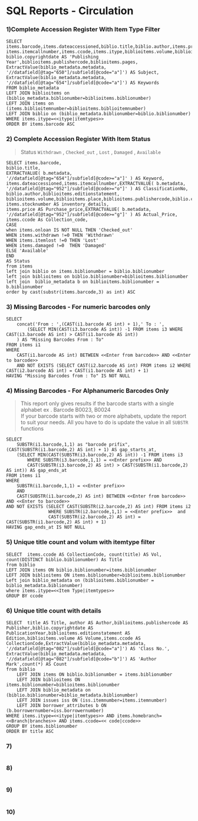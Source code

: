 # SQL Reports - Circulation
### 1)Complete Accession Register With Item Type Filter
```MySQL
SELECT  items.barcode,items.dateaccessioned,biblio.title,biblio.author,items.price,items.replacementprice,
items.itemcallnumber,items.ccode,items.itype,biblioitems.volume,biblioitems.isbn,biblioitems.issn,
biblio.copyrightdate AS 'Publishing Year',biblioitems.publishercode,biblioitems.pages,
ExtractValue(biblio_metadata.metadata, '//datafield[@tag="650"]/subfield[@code="a"]') AS Subject,
ExtractValue(biblio_metadata.metadata, '//datafield[@tag="654"]/subfield[@code="a"]') AS Keywords
FROM biblio_metadata
LEFT JOIN biblioitems on (biblio_metadata.biblionumber=biblioitems.biblionumber)
LEFT JOIN items on (items.biblioitemnumber=biblioitems.biblioitemnumber)  
LEFT JOIN biblio on (biblio_metadata.biblionumber=biblio.biblionumber) 
WHERE items.itype=<<itype|itemtypes>>
ORDER BY items.barcode ASC
```
### 2) Complete Accession Register With Item Status
> Status `Withdrawn` , `Checked_out` , `Lost` , `Damaged` , `Available` 
```MySQL
SELECT items.barcode,
biblio.title,
EXTRACTVALUE( b.metadata, '//datafield[@tag="654"]/subfield[@code>="a"]' ) AS Keyword,
items.dateaccessioned,items.itemcallnumber,EXTRACTVALUE( b.metadata, '//datafield[@tag="952"]/subfield[@code>="o"]' ) AS ClassificationNo,
biblio.author,biblioitems.editionstatement,
biblioitems.volume,biblioitems.place,biblioitems.publishercode,biblio.copyrightdate,items.booksellerid,
items.stocknumber AS inventory_details,
items.price AS Purchase_price,EXTRACTVALUE( b.metadata, '//datafield[@tag="952"]/subfield[@code>="g"]' ) AS Actual_Price,
items.ccode As Collection_code,
CASE
when items.onloan IS NOT NULL THEN 'Checked_out'
WHEN items.withdrawn !=0 THEN 'Withdrawn'
WHEN items.itemlost !=0 THEN 'Lost'
WHEN items.damaged !=0  THEN 'Damaged'
ELSE 'Available'
END
AS Status
from items
left join biblio on items.biblionumber = biblio.biblionumber
left join biblioitems on biblio.biblionumber=biblioitems.biblionumber
left join  biblio_metadata b on biblioitems.biblionumber = b.biblionumber
order by cast(substr(items.barcode,3) as int) ASC
```
### 3) Missing Barcodes - For numeric barcodes only

```MySQL
SELECT 
    concat('From : ',(CAST(i1.barcode AS int) + 1),' To : ',
        (SELECT MIN(CAST(i3.barcode AS int)) -1 FROM items i3 WHERE CAST(i3.barcode AS int) > CAST(i1.barcode AS int))
    ) AS "Missing Barcodes From : To"
FROM items i1
WHERE 
	CAST(i1.barcode AS int) BETWEEN <<Enter from barcode>> AND <<Enter to barcode>> 
    AND NOT EXISTS (SELECT CAST(i2.barcode AS int) FROM items i2 WHERE CAST(i2.barcode AS int) = CAST(i1.barcode AS int) + 1)
HAVING "Missing Barcodes from : To" IS NOT NULL
```
### 4) Missing Barcodes - For Alphanumeric Barcodes Only
> This report only gives results if the barcode starts with a single alphabet ex . Barcode B0023, B0024<br>
> If your barcode starts with two or more alphabets, update the report to suit your needs. All you have to do is update the value in all `SUBSTR` functions
```MySQL
SELECT 
    SUBSTR(i1.barcode,1,1) as "barcode prifix",(CAST(SUBSTR(i1.barcode,2) AS int) + 1) AS gap_starts_at, 
    (SELECT MIN(CAST(SUBSTR(i3.barcode,2) AS int)) -1 FROM items i3 
        WHERE SUBSTR(i3.barcode,1,1) = <<Enter prefix>> AND 
        CAST(SUBSTR(i3.barcode,2) AS int) > CAST(SUBSTR(i1.barcode,2) AS int)) AS gap_ends_at
FROM items i1
WHERE 
	SUBSTR(i1.barcode,1,1) = <<Enter prefix>> 
    AND
	CAST(SUBSTR(i1.barcode,2) AS int) BETWEEN <<Enter from barcode>> AND <<Enter to barcode>> 
AND NOT EXISTS (SELECT CAST(SUBSTR(i2.barcode,2) AS int) FROM items i2 
                WHERE SUBSTR(i2.barcode,1,1) = <<Enter prefix>>  and
                CAST(SUBSTR(i2.barcode,2) AS int) = CAST(SUBSTR(i1.barcode,2) AS int) + 1)
HAVING gap_ends_at IS NOT NULL
```

### 5) Unique title count and volum with itemtype filter
```MySQL
SELECT  items.ccode AS CollectionCode, count(title) AS Vol, count(DISTINCT biblio.biblionumber) As Title 
from biblio 
LEFT JOIN items ON biblio.biblionumber=items.biblionumber
LEFT JOIN biblioitems ON items.biblionumber=biblioitems.biblionumber
Left join biblio_metadata on (biblioitems.biblionumber = biblio_metadata.biblionumber)
where items.itype=<<Item Type|itemtypes>>
GROUP BY ccode
```
### 6) Unique title count with details
```MySQL
SELECT  title AS Title, author AS Author,biblioitems.publishercode AS Publisher,biblio.copyrightdate AS PublicationYear,biblioitems.editionstatement AS Edition,biblioitems.volume AS Volume,items.ccode AS CollectionCode,ExtractValue(biblio_metadata.metadata, '//datafield[@tag="082"]/subfield[@code="a"]') AS 'Class No.',
ExtractValue(biblio_metadata.metadata, '//datafield[@tag="082"]/subfield[@code="b"]') AS 'Author Mark',count(*) AS Count
from biblio 
	LEFT JOIN items ON biblio.biblionumber = items.biblionumber 
	LEFT JOIN biblioitems ON items.biblionumber=biblioitems.biblionumber 
	LEFT JOIN biblio_metadata on (biblio.biblionumber=biblio_metadata.biblionumber)
	LEFT JOIN issues iss ON (iss.itemnumber=items.itemnumber)
    LEFT JOIN borrower_attributes b ON (b.borrowernumber=iss.borrowernumber)
WHERE items.itype=<<itype|itemtypes>> AND items.homebranch=<<Branch|branches>> AND items.ccode=<< code|ccode>>
GROUP BY items.biblionumber
ORDER BY title ASC

```
### 7)
```MySQL

```
### 8)
```MySQL

```
### 9)
```MySQL

```
### 10)
```MySQL

```
